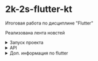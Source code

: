 # 2k-2s-flutter-kt
Итоговая работа по дисциплине "Flutter"

Реализована лента новстей 

<details><summary>Запуск проекта</summary>

```bash
flutter run
```

Обновление зависимостей
```bash
flutter pub get
```

Сборка
```bash
dart run build_runner build
```
</details>


<details><summary>API</summary>

В проекте используется открытая API:
https://developer.nytimes.com/docs/top-stories-product/1/overview
</details>



<details><summary>Доп. информация по flutter</summary>

This project is a starting point for a Flutter application.

A few resources to get you started if this is your first Flutter project:

- [Lab: Write your first Flutter app](https://docs.flutter.dev/get-started/codelab)
- [Cookbook: Useful Flutter samples](https://docs.flutter.dev/cookbook)

For help getting started with Flutter development, view the
[online documentation](https://docs.flutter.dev/), which offers tutorials,
samples, guidance on mobile development, and a full API reference.
</details>

